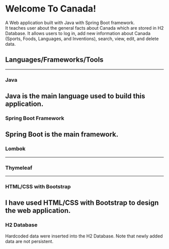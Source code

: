 # Welcome To Canada!
A Web application built with Java with Spring Boot framework. <br />
It teaches user about the general facts about Canada which are stored in H2 Database.
It allows users to log in, add new information about Canada (Sports, Foods, Languages, and Inventions), search, view, edit, and delete data. <br />

## Languages/Frameworks/Tools
------------------
### Java
Java is the main language used to build this application.
------------------
### Spring Boot Framework
Spring Boot is the main framework.
------------------
### Lombok
------------------
### Thymeleaf
------------------
### HTML/CSS with Bootstrap
I have used HTML/CSS with Bootstrap to design the web application. <br />
------------------
### H2 Database
Hardcoded data were inserted into the H2 Database. Note that newly added data are not persistent.

